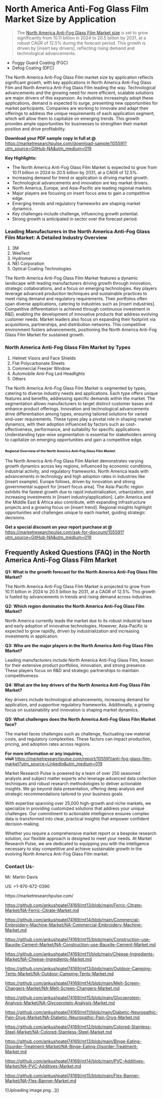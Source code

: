 <h1>North America Anti-Fog Glass Film Market&nbsp;Size by Application</h1><blockquote><p>The <a href="https://marketresearchpulse.com/download-sample/105591?utm_source=GitHub-NA&amp;utm_medium=019">North America Anti-Fog Glass Film Market size</a> is set to grow significantly from 10.11 billion in 2024 to 20.5 billion by 2031, at a robust CAGR of 12.5% during the forecast period. This growth is driven by [insert key drivers], reflecting rising demand and technological advancements.</p></blockquote><ul><li>Foggy Guard Coating (FGC)<li> Defog Coating (DFC)</li></ul><p>The North America Anti-Fog Glass Film market size by application reflects significant growth, with key applications in North America Anti-Fog Glass Film and North America Anti-Fog Glass Film leading the way. Technological advancements and the growing need for more efficient, scalable solutions are major drivers of this expansion. As industries increasingly adopt these applications, demand is expected to surge, presenting new opportunities for market participants. Companies are working to innovate and adapt their offerings to address the unique requirements of each application segment, which will allow them to capitalize on emerging trends. This growth provides ample opportunities for businesses to strengthen their market position and drive profitability.</p><p><strong>Download your PDF sample copy in full at @ </strong><a href="https://marketresearchpulse.com/download-sample/105591?utm_source=GitHub-NA&amp;utm_medium=019">https://marketresearchpulse.com/download-sample/105591?utm_source=GitHub-NA&amp;utm_medium=019</a></p><p><strong>Key Highlights: </strong></p><ul><li>The North America Anti-Fog Glass Film Market is expected to grow from 10.11 billion in 2024 to 20.5 billion by 2031, at a CAGR of 12.5%.</li><li>Increasing demand for trend or application is driving market growth.</li><li>Technological advancements and innovation are key market drivers.</li><li>North America, Europe, and Asia-Pacific are leading regional markets.</li><li>Major players are focusing on insert focus area to gain a competitive edge.</li><li>Emerging trends and regulatory frameworks are shaping market dynamics.</li><li>Key challenges include challenge, influencing growth potential.</li><li>Strong growth is anticipated in sector over the forecast period.</li></ul><h3>Leading Manufacturers in the North America Anti-Fog Glass Film Market: A Detailed Industry Overview</h3><ol><li>3M</li><li>WeeTect</li><li>Hydromer</li><li>NEI Corporation</li><li>Optical Coating Technologies</li></ol><div class="flex max-w-full flex-col flex-grow"><div class="min-h-8 text-message flex w-full flex-col items-end gap-2 whitespace-normal break-words [.text-message+&amp;]:mt-5" dir="auto" data-message-author-role="assistant" data-message-id="fd8432e4-4910-450d-b182-61b7bfb0a01f" data-message-model-slug="gpt-4o"><div class="flex w-full flex-col gap-1 empty:hidden first:pt-[3px]"><div class="markdown prose w-full break-words dark:prose-invert light"><p>The North America Anti-Fog Glass Film Market features a dynamic landscape with leading manufacturers driving growth through innovation, strategic collaborations, and a focus on emerging technologies. Key players leverage advanced production techniques and sustainable practices to meet rising demand and regulatory requirements. Their portfolios often span diverse applications, catering to industries such as [insert industries]. Competitive differentiation is achieved through continuous investment in R&amp;D, enabling the development of innovative products that address evolving customer needs. Market leaders also focus on expanding their footprint via acquisitions, partnerships, and distribution networks. This competitive environment fosters advancements, positioning the North America Anti-Fog Glass Film Market for sustained growth.</p></div></div></div></div><h3>North America Anti-Fog Glass Film Market by Types</h3><ol><li>Helmet Visors and Face Shields<li> Flat Polycarbonate Sheets<li> Commercial Freezer Window<li> Automobile Anti-Fog Led Headlights<li> Others</li></ol><div class="flex max-w-full flex-col flex-grow"><div class="min-h-8 text-message flex w-full flex-col items-end gap-2 whitespace-normal break-words [.text-message+&amp;]:mt-5" dir="auto" data-message-author-role="assistant" data-message-id="084470be-0bb7-4664-bddf-5156b4f41249" data-message-model-slug="gpt-4o-mini"><div class="flex w-full flex-col gap-1 empty:hidden first:pt-[3px]"><div class="markdown prose w-full break-words dark:prose-invert light"><p>The North America Anti-Fog Glass Film Market is segmented by types, catering to diverse industry needs and applications. Each type offers unique features and benefits, addressing specific demands within the market. The segmentation allows manufacturers to target distinct customer bases and enhance product offerings. Innovation and technological advancements drive differentiation among types, ensuring tailored solutions for varied end-user requirements. These types play a pivotal role in shaping market dynamics, with their adoption influenced by factors such as cost-effectiveness, performance, and suitability for specific applications. Understanding type-wise segmentation is essential for stakeholders aiming to capitalize on emerging opportunities and gain a competitive edge.</p></div></div></div></div><h3><span style="font-size: 11px;">Regional Overview of the North America Anti-Fog Glass Film Market</span></h3><div class="flex max-w-full flex-col flex-grow"><div class="min-h-8 text-message flex w-full flex-col items-end gap-2 whitespace-normal break-words [.text-message+&amp;]:mt-5" dir="auto" data-message-author-role="assistant" data-message-id="e9038762-ce64-4e30-91c9-9bd413514231" data-message-model-slug="gpt-4o-mini"><div class="flex w-full flex-col gap-1 empty:hidden first:pt-[3px]"><div class="markdown prose w-full break-words dark:prose-invert light"><p>The North America Anti-Fog Glass Film Market demonstrates varying growth dynamics across key regions, influenced by economic conditions, industrial activity, and regulatory frameworks. North America leads with advancements in technology and high adoption rates in industries like [insert example]. Europe follows, driven by innovation and strong governmental support for [insert focus area]. The Asia-Pacific region exhibits the fastest growth due to rapid industrialization, urbanization, and increasing investments in [insert industry/application]. Latin America and the Middle East &amp; Africa also contribute, with expanding infrastructure projects and a growing focus on [insert trend]. Regional insights highlight opportunities and challenges unique to each market, guiding strategic decisions.</p></div></div></div></div><p><strong>Get a special discount on your report purchase at @ </strong><a href="https://marketresearchpulse.com/ask-for-discount/105591?utm_source=GitHub-NA&amp;utm_medium=019">https://marketresearchpulse.com/ask-for-discount/105591?utm_source=GitHub-NA&amp;utm_medium=019</a></p><h2>Frequently Asked Questions (FAQ) in the North America Anti-Fog Glass Film Market</h2><p><strong>Q1: What is the growth forecast for the North America Anti-Fog Glass Film Market?</strong></p><p>The North America Anti-Fog Glass Film Market is projected to grow from 10.11 billion in 2024 to 20.5 billion by 2031, at a CAGR of 12.5%. This growth is fueled by advancements in trends and rising demand across industries.</p><p><strong>Q2: Which region dominates the North America Anti-Fog Glass Film Market?</strong></p><p>North America currently leads the market due to its robust industrial base and early adoption of innovative technologies. However, Asia-Pacific is expected to grow rapidly, driven by industrialization and increasing investments in application.</p><p><strong>Q3: Who are the major players in the North America Anti-Fog Glass Film Market?</strong></p><p>Leading manufacturers include North America Anti-Fog Glass Film, known for their extensive product portfolios, innovation, and strong presence. These players focus on R&amp;D and strategic partnerships to maintain competitiveness.</p><p><strong>Q4: What are the key drivers of the North America Anti-Fog Glass Film Market?</strong></p><p>Key drivers include technological advancements, increasing demand for application, and supportive regulatory frameworks. Additionally, a growing focus on sustainability and innovation is shaping market dynamics.</p><p><strong>Q5: What challenges does the North America Anti-Fog Glass Film Market face?</strong></p><p>The market faces challenges such as challenge, fluctuating raw material costs, and regulatory complexities. These factors can impact production, pricing, and adoption rates across regions.</p><p><strong>For more information or any inquiries, visit&nbsp;</strong><a href="https://marketresearchpulse.com/report/105591/anti-fog-glass-film-market?utm_source=Linkedin&utm_medium=019">https://marketresearchpulse.com/report/105591/anti-fog-glass-film-market?utm_source=Linkedin&utm_medium=019</a></p><p>Market Research Pulse is powered by a team of over 250 seasoned analysts and subject matter experts who leverage advanced data collection techniques and robust research methodologies to deliver actionable insights. We go beyond data presentation, offering deep analysis and strategic recommendations tailored to your business goals.</p><p>With expertise spanning over 25,000 high-growth and niche markets, we specialize in providing customized solutions that address your unique challenges. Our commitment to actionable intelligence ensures complex data is transformed into clear, practical insights that empower confident decision-making.</p><p>Whether you require a comprehensive market report or a bespoke research solution, our flexible approach is designed to meet your needs. At Market Research Pulse, we are dedicated to equipping you with the intelligence necessary to stay competitive and achieve sustainable growth in the evolving North America Anti-Fog Glass Film market.</p><h3><strong>Contact Us-</strong></h3><p>Mr. Martin Davis</p><p>US: +1-970-672-0390</p><p>https://marketresearchpulse.com/</p><p><a href="https://github.com/ankushpatel74169/mt13/blob/main/Ferric-Citrate-Market/NA-Ferric-Citrate-Market.md">https://github.com/ankushpatel74169/mt13/blob/main/Ferric-Citrate-Market/NA-Ferric-Citrate-Market.md</a></p><p><a href="https://github.com/ankushpatel74169/mt14/blob/main/Commercial-Embroidery-Machine-Market/NA-Commercial-Embroidery-Machine-Market.md">https://github.com/ankushpatel74169/mt14/blob/main/Commercial-Embroidery-Machine-Market/NA-Commercial-Embroidery-Machine-Market.md</a></p><p><a href="https://github.com/ankushpatel74169/mt15/blob/main/Construction-use-Bauxite-Cement-Market/NA-Construction-use-Bauxite-Cement-Market.md">https://github.com/ankushpatel74169/mt15/blob/main/Construction-use-Bauxite-Cement-Market/NA-Construction-use-Bauxite-Cement-Market.md</a></p><p><a href="https://github.com/ankushpatel74169/mt11/blob/main/Cheese-Ingredients-Market/NA-Cheese-Ingredients-Market.md">https://github.com/ankushpatel74169/mt11/blob/main/Cheese-Ingredients-Market/NA-Cheese-Ingredients-Market.md</a></p><p><a href="https://github.com/ankushpatel74169/mt13/blob/main/Outdoor-Camping-Tents-Market/NA-Outdoor-Camping-Tents-Market.md">https://github.com/ankushpatel74169/mt13/blob/main/Outdoor-Camping-Tents-Market/NA-Outdoor-Camping-Tents-Market.md</a></p><p><a href="https://github.com/ankushpatel74169/mt14/blob/main/Melt-Screen-Changers-Market/NA-Melt-Screen-Changers-Market.md">https://github.com/ankushpatel74169/mt14/blob/main/Melt-Screen-Changers-Market/NA-Melt-Screen-Changers-Market.md</a></p><p><a href="https://github.com/ankushpatel74169/mt15/blob/main/Glycoprotein-Analysis-Market/NA-Glycoprotein-Analysis-Market.md">https://github.com/ankushpatel74169/mt15/blob/main/Glycoprotein-Analysis-Market/NA-Glycoprotein-Analysis-Market.md</a></p><p><a href="https://github.com/ankushpatel74169/mt11/blob/main/Diabetic-Neuropathic-Pain-Drug-Market/NA-Diabetic-Neuropathic-Pain-Drug-Market.md">https://github.com/ankushpatel74169/mt11/blob/main/Diabetic-Neuropathic-Pain-Drug-Market/NA-Diabetic-Neuropathic-Pain-Drug-Market.md</a></p><p><a href="https://github.com/ankushpatel74169/mt12/blob/main/Colored-Stainless-Steel-Market/NA-Colored-Stainless-Steel-Market.md">https://github.com/ankushpatel74169/mt12/blob/main/Colored-Stainless-Steel-Market/NA-Colored-Stainless-Steel-Market.md</a></p><p><a href="https://github.com/ankushpatel74169/mt13/blob/main/Binge-Eating-Disorder-Treatment-Market/NA-Binge-Eating-Disorder-Treatment-Market.md">https://github.com/ankushpatel74169/mt13/blob/main/Binge-Eating-Disorder-Treatment-Market/NA-Binge-Eating-Disorder-Treatment-Market.md</a></p><p><a href="https://github.com/ankushpatel74169/mt14/blob/main/PVC-Additives-Market/NA-PVC-Additives-Market.md">https://github.com/ankushpatel74169/mt14/blob/main/PVC-Additives-Market/NA-PVC-Additives-Market.md</a></p><p><a href="https://github.com/ankushpatel74169/mt15/blob/main/Flex-Banner-Market/NA-Flex-Banner-Market.md">https://github.com/ankushpatel74169/mt15/blob/main/Flex-Banner-Market/NA-Flex-Banner-Market.md</a></p>
![Uploading image.png…]()
